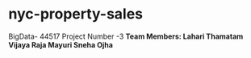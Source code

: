 # nyc-property-sales
BigData- 44517
Project Number -3
<b>Team Members:
Lahari Thamatam
Vijaya Raja Mayuri
Sneha Ojha

